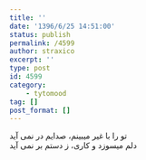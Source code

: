 ```yaml
---
title: ''
date: '1396/6/25 14:51:00'
status: publish
permalink: /4599
author: straxico
excerpt: ''
type: post
id: 4599
category:
    - tytomood
tag: []
post_format: []
---
```

تو را با غیر میبینم، صدایم در نمی آید  
دلم میسوزد و کاری، ز دستم بر نمی آید